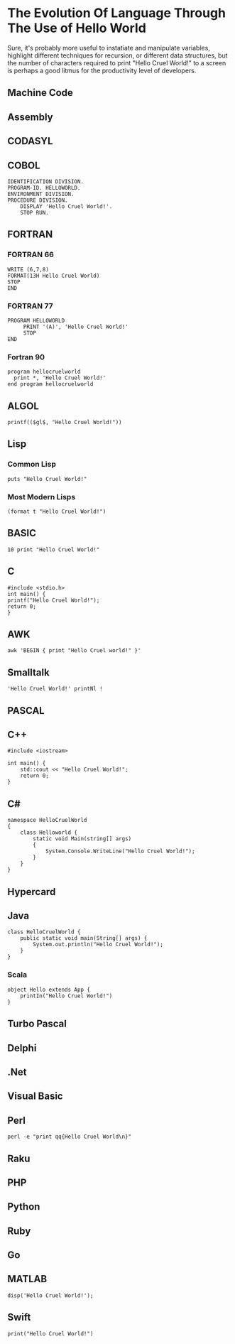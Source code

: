 # The Evolution Of Language Through The Use of Hello World
Sure, it's probably more useful to instatiate and manipulate variables, highlight different techniques for recursion, or different data structures, but the number of characters required to print "Hello Cruel World!" to a screen is perhaps a good litmus for the productivity level of developers.

## Machine Code
## Assembly
## CODASYL
## COBOL
```
IDENTIFICATION DIVISION.
PROGRAM-ID. HELLOWORLD.
ENVIRONMENT DIVISION.
PROCEDURE DIVISION.
    DISPLAY 'Hello Cruel World!'.
    STOP RUN.
```
## FORTRAN
### FORTRAN 66
```
WRITE (6,7,8)
FORMAT(13H Hello Cruel World)
STOP
END
```
### FORTRAN 77
```
PROGRAM HELLOWORLD
     PRINT '(A)', 'Hello Cruel World!'
     STOP
END
``` 
### Fortran 90
```
program hellocruelworld
  print *, 'Hello Cruel World!'
end program hellocruelworld
```
## ALGOL
```
printf(($gl$, "Hello Cruel World!"))
```
## Lisp

### Common Lisp
```
puts "Hello Cruel World!"
```
### Most Modern Lisps
```
(format t "Hello Cruel World!")
```
## BASIC
```
10 print "Hello Cruel World!"
```
## C
```
#include <stdio.h>
int main() {
printf("Hello Cruel World!");
return 0;
}
```
## AWK
```
awk 'BEGIN { print "Hello Cruel world!" }'
```
## Smalltalk
```
'Hello Cruel World!' printNl !
```
## PASCAL
## C++
```
#include <iostream>

int main() {
	std::cout << "Hello Cruel World!";
	return 0;
}
```
## C#
```
namespace HelloCruelWorld
{
    class Helloworld {        
        static void Main(string[] args)
        {
            System.Console.WriteLine("Hello Cruel World!");
        }
    }
}
```
## Hypercard
## Java
```
class HelloCruelWorld {
    public static void main(String[] args) {
        System.out.println("Hello Cruel World!"); 
    }
}
```
### Scala
```
object Hello extends App {
	printIn("Hello Cruel World!")
}
```
## Turbo Pascal
## Delphi
## .Net
## Visual Basic
## Perl
```
perl -e "print qq{Hello Cruel World\n}" 
```
## Raku
## PHP
## Python
## Ruby
## Go
## MATLAB
```
disp('Hello Cruel World!');
```
## Swift
```
print("Hello Cruel World!") 
```
